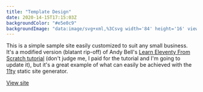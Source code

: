 ```yaml
---
title: "Template Design"
date: 2020-14-15T17:15:03Z
backgroundColor: "#e5e0c9"
backgroundImage: "data:image/svg+xml,%3Csvg width='84' height='16' viewBox='0 0 84 16' xmlns='http://www.w3.org/2000/svg'%3E%3Cpath d='M78 7V4h-2v3h-3v2h3v3h2V9h3V7h-3zM30 7V4h-2v3h-3v2h3v3h2V9h3V7h-3zM10 0h2v16h-2V0zm6 0h4v16h-4V0zM2 0h4v16H2V0zm50 0h2v16h-2V0zM38 0h2v16h-2V0zm28 0h2v16h-2V0zm-8 0h6v16h-6V0zM42 0h6v16h-6V0z' fill='%2355245a' fill-opacity='1' fill-rule='evenodd'/%3E%3C/svg%3E"
---
```


This is a simple sample site easily customized to suit any small business. It's a modified version (blatant rip-off) of Andy Bell's [Learn Eleventy From Scratch tutorial](https://piccalil.li/course/learn-eleventy-from-scratch/) (don't judge me, I paid for the tutorial and I'm going to update it), but it's a great example of what can easily be achieved with the [11ty](https://www.11ty.dev/) static site generator.

[View site](https://eleventy-template-design.netlify.app/)

